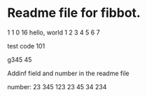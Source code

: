 # Readme file for fibbot.
1 1 0 16
hello, world
1 2 3 4 5 6 7

test code 101

g345 45 

Addinf field and number in the readme file

number: 23 345 123 23 45 34 234 
